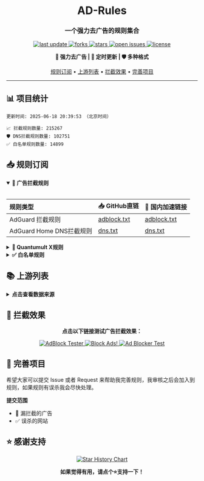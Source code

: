 <div align="center">
<h1 align="center">AD-Rules</h1>
<h3 align="center">一个强力去广告的规则集合</h3>

<p align="center">
  <a href="https://github.com/045200/ad-rules">
    <img src="https://img.shields.io/github/last-commit/045200/ad-rules?style=flat-square&color=blue" alt="last update" />
  </a>
  <a href="https://github.com/045200/ad-rules">
    <img src="https://img.shields.io/github/forks/045200/ad-rules?style=flat-square&color=brightgreen" alt="forks" />
  </a>
  <a href="https://github.com/045200/ad-rules">
    <img src="https://img.shields.io/github/stars/045200/ad-rules?style=flat-square&color=yellow" alt="stars" />
  </a>
  <a href="https://github.com/045200/ad-rules/issues/">
    <img src="https://img.shields.io/github/issues/045200/ad-rules?style=flat-square&color=red" alt="open issues" />
  </a>
  <a href="https://github.com/045200/ad-rules">
    <img src="https://img.shields.io/github/license/045200/ad-rules?style=flat-square&color=9cf" alt="license" />
  </a>
</p>

<p align="center">
  <b>🚫 强力去广告 | 🔄 定时更新 | 🛡️ 多种格式</b>
</p>

<p align="center">
  <a href="#-规则订阅">规则订阅</a> •
  <a href="#-上游列表">上游列表</a> •
  <a href="#-拦截效果">拦截效果</a> •
  <a href="#-完善项目">完善项目</a>
</p>

---

</div>

## 📊 项目统计

```
更新时间: 2025-06-18 20:39:53 （北京时间） 

📈 拦截规则数量: 215267 
🛡️ DNS拦截规则数量: 102751 
✅ 白名单规则数量: 14899 
```

## 📥 规则订阅

<details open>
<summary><b>🚫 广告拦截规则</b></summary>
<br>

| 规则类型 | 📥 GitHub直链 | 🚀 国内加速链接 |
| :---- | :---- | :---- |
| AdGuard 拦截规则 | [adblock.txt](https://raw.githubusercontent.com/045200/ad-rules/master/data/rules/adblock.txt) | [adblock.txt](https://ghfast.top/raw.githubusercontent.com/045200/ad-rules/master/data/rules/adblock.txt) |
| AdGuard Home DNS拦截规则 | [dns.txt](https://raw.githubusercontent.com/045200/ad-rules/master/data/rules/dns.txt) | [dns.txt](https://ghfast.top/raw.githubusercontent.com/045200/ad-rules/master/data/rules/dns.txt) |

</details>

<details>
<summary><b>📱 Quantumult X规则</b></summary>
<br>

| 规则类型 | 📥 GitHub直链 | 🚀 国内加速链接 |
| :---- | :---- | :---- |
| Quantumult X规则 | [qx.list](https://raw.githubusercontent.com/045200/ad-rules/master/data/rules/qx.list) | [qx.list](https://ghfast.top/raw.githubusercontent.com/045200/ad-rules/master/data/rules/qx.list) |

</details>

<details>
<summary><b>✅ 白名单规则</b></summary>
<br>

| 规则类型 | 📥 GitHub直链 | 🚀 国内加速链接 |
| :---- | :---- | :---- |
| 白名单规则 | [allow.txt](https://raw.githubusercontent.com/045200/ad-rules/master/data/rules/allow.txt) | [allow.txt](https://ghfast.top/raw.githubusercontent.com/045200/ad-rules/master/data/rules/allow.txt) |
</details>

## 📚 上游列表

<details>
<summary><b>点击查看数据来源</b></summary>
<br>

- [GoodbyeADS规则](https://raw.githubusercontent.com/8680/GOODBYEADS/master/data/rules/adblock.txt)
- [10007](https://lingeringsound.github.io/10007_auto/adb.txt)
- [GithubHosts](https://raw.hellogithub.com/hosts)
- [AWAvenue 秋风广告规则](https://raw.githubusercontent.com/TG-Twilight/AWAvenue-Ads-Rule/main/AWAvenue-Ads-Rule.txt)
- [补充规则](https://github.com/045200/ad-rules)

</details>

## 🚫 拦截效果

<div align="center">
  <p><b>点击以下链接测试广告拦截效果：</b></p>
  
  <a href="https://adblock-tester.com">
    <img src="https://img.shields.io/badge/AdBlock%20Tester-测试链接-blue?style=for-the-badge" alt="AdBlock Tester"/>
  </a>
  
  <a href="https://blockads.fivefilters.org/">
    <img src="https://img.shields.io/badge/Block%20Ads!-测试链接-green?style=for-the-badge" alt="Block Ads!"/>
  </a>
  
  <a href="https://adblock.turtlecute.org/">
    <img src="https://img.shields.io/badge/Ad%20Blocker%20Test-测试链接-orange?style=for-the-badge" alt="Ad Blocker Test"/>
  </a>
</div>

## 💬 完善项目

希望大家可以提交 Issue 或者 Request 来帮助我完善规则，我审核之后会加入到规则，如果规则有误杀我会尽快处理。

**提交范围**

- 🚫 漏拦截的广告
- ✅ 误杀的网站

## ⭐ 感谢支持

<p align='center'>
  <a href="https://github.com/045200/ad-rules/stargazers">
    <img src="https://api.star-history.com/svg?repos=045200/ad-rules&type=Date" alt="Star History Chart">
  </a>
</p>

<div align="center">
  <b>如果觉得有用，请点个⭐支持一下！</b>
</div>